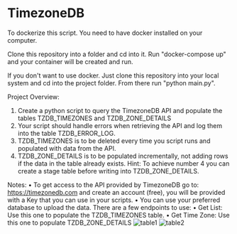 # TimezoneDB

To dockerize this script. You need to have docker installed on your computer. 

Clone this repository into a folder and cd into it. Run "docker-compose up" and your container will be created and run. 

If you don't want to use docker. Just clone this repository into your local system and cd into the project folder. From there run "python main.py". 


Project Overview:
1. Create a python script to query the TimezoneDB API and populate the tables TZDB_TIMEZONES
and TZDB_ZONE_DETAILS
2. Your script should handle errors when retrieving the API and log them into the table
TZDB_ERROR_LOG.
3. TZDB_TIMEZONES is to be deleted every time you script runs and populated with data from the
API.
4. TZDB_ZONE_DETAILS is to be populated incrementally, not adding rows if the data in the table
already exists.
Hint: To achieve number 4 you can create a stage table before writing into TZDB_ZONE_DETAILS.

Notes:
• To get access to the API provided by TimezoneDB go to: https://timezonedb.com and create an
account (free), you will be provided with a Key that you can use in your scripts.
• You can use your preferred database to upload the data.
There are a few endpoints to use:
• Get List: Use this one to populate the TZDB_TIMEZONES table.
• Get Time Zone: Use this one to populate TZDB_ZONE_DETAILS
![table1](https://github.com/inolo/TimezoneDB/assets/10506956/acf08d59-2bb2-410f-bcfa-0936649100b7)
![table2](https://github.com/inolo/TimezoneDB/assets/10506956/1facf722-28c6-4a9b-8b82-ba89494e1993)
